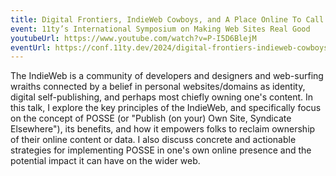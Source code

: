 ```yaml
---
title: Digital Frontiers, IndieWeb Cowboys, and A Place Online To Call Your Own
event: 11ty’s International Symposium on Making Web Sites Real Good
youtubeUrl: https://www.youtube.com/watch?v=P-I5D6BlejM
eventUrl: https://conf.11ty.dev/2024/digital-frontiers-indieweb-cowboys-and-a-place-online-to-call-your-own/
---
```


The IndieWeb is a community of developers and designers and web-surfing wraiths connected by a belief in personal websites/domains as identity, digital self-publishing, and perhaps most chiefly owning one's content. In this talk, I explore the key principles of the IndieWeb, and specifically focus on the concept of POSSE (or "Publish (on your) Own Site, Syndicate Elsewhere"), its benefits, and how it empowers folks to reclaim ownership of their online content or data. I also discuss concrete and actionable strategies for implementing POSSE in one's own online presence and the potential impact it can have on the wider web.

<!-- <iframe style="aspect-ratio: 16 / 9;" src="https://www.youtube.com/embed/P-I5D6BlejM" title="Digital Frontiers, IndieWeb Cowboys, and A Place Online To Call… — Henry Desroches (11ty Conf 2024)" frameborder="0" allow="accelerometer; autoplay; clipboard-write; encrypted-media; gyroscope; picture-in-picture; web-share" referrerpolicy="strict-origin-when-cross-origin" allowfullscreen></iframe> -->

<!-- ### Slides -->
<!-- <iframe style="aspect-ratio: 16 / 9" src="https://www.figma.com/embed?embed_host=share&url=https%3A%2F%2Fwww.figma.com%2Fproto%2Fbkf3BrTlTEY9M4wtqfyEUG%2FPOSSE-Talk%3Fpage-id%3D0%253A1%26node-id%3D31-44%26t%3DVcECLBlbbFDQemNr-1" allowfullscreen></iframe> -->

<!-- ### Reception -->
